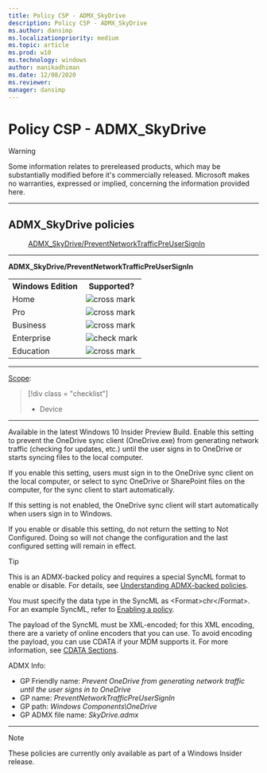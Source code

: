 ```yaml
---
title: Policy CSP - ADMX_SkyDrive
description: Policy CSP - ADMX_SkyDrive
ms.author: dansimp
ms.localizationpriority: medium
ms.topic: article
ms.prod: w10
ms.technology: windows
author: manikadhiman
ms.date: 12/08/2020
ms.reviewer: 
manager: dansimp
---
```


# Policy CSP - ADMX_SkyDrive
> [!WARNING]
> Some information relates to prereleased products, which may be substantially modified before it's commercially released. Microsoft makes no warranties, expressed or implied, concerning the information provided here.

<hr/>

<!--Policies-->
## ADMX_SkyDrive policies  

<dl>
  <dd>
    <a href="#admx-skydrive-preventnetworktrafficpreusersignin">ADMX_SkyDrive/PreventNetworkTrafficPreUserSignIn</a>
  </dd>
</dl>


<hr/>

<!--Policy-->
<a href="" id="admx-skydrive-preventnetworktrafficpreusersignin"></a>**ADMX_SkyDrive/PreventNetworkTrafficPreUserSignIn**  

<!--SupportedSKUs-->
<table>
<tr>
    <th>Windows Edition</th>
    <th>Supported?</th>
</tr>
<tr>
    <td>Home</td>
    <td><img src="images/crossmark.png" alt="cross mark" /></td>
</tr>
<tr>
    <td>Pro</td>
    <td><img src="images/crossmark.png" alt="cross mark" /></td>
</tr>
<tr>
    <td>Business</td>
    <td><img src="images/crossmark.png" alt="cross mark" /></td>
</tr>
<tr>
    <td>Enterprise</td>
    <td><img src="images/checkmark.png" alt="check mark" /></td>
</tr>
<tr>
    <td>Education</td>
    <td><img src="images/crossmark.png" alt="cross mark" /></td>
</tr>
</table>

<!--/SupportedSKUs-->
<hr/>

<!--Scope-->
[Scope](./policy-configuration-service-provider.md#policy-scope):

> [!div class = "checklist"]
> * Device

<hr/>

<!--/Scope-->
<!--Description-->
Available in the latest Windows 10 Insider Preview Build. Enable this setting to prevent the OneDrive sync client (OneDrive.exe) from generating network traffic (checking for updates, etc.) until the user signs in to OneDrive or starts syncing files to the local computer.

If you enable this setting, users must sign in to the OneDrive sync client on the local computer, or select to sync OneDrive or SharePoint files on the computer, for the sync client to start automatically.

If this setting is not enabled, the OneDrive sync client will start automatically when users sign in to Windows.

If you enable or disable this setting, do not return the setting to Not Configured. Doing so will not change the configuration and the last configured setting will remain in effect.

<!--/Description-->
> [!TIP]
> This is an ADMX-backed policy and requires a special SyncML format to enable or disable. For details, see [Understanding ADMX-backed policies](./understanding-admx-backed-policies.md).
> 
> You must specify the data type in the SyncML as &lt;Format&gt;chr&lt;/Format&gt;. For an example SyncML, refer to [Enabling a policy](./understanding-admx-backed-policies.md#enabling-a-policy).
> 
> The payload of the SyncML must be XML-encoded; for this XML encoding, there are a variety of online encoders that you can use. To avoid encoding the payload, you can use CDATA if your MDM supports it. For more information, see [CDATA Sections](http://www.w3.org/TR/REC-xml/#sec-cdata-sect).

<!--ADMXBacked-->
ADMX Info:  
-   GP Friendly name: *Prevent OneDrive from generating network traffic until the user signs in to OneDrive*
-   GP name: *PreventNetworkTrafficPreUserSignIn*
-   GP path: *Windows Components\OneDrive*
-   GP ADMX file name: *SkyDrive.admx*

<!--/ADMXBacked-->
<!--/Policy-->
<hr/>

> [!NOTE]
> These policies are currently only available as part of a Windows Insider release.

<!--/Policies-->

